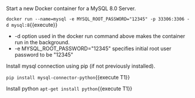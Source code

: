Start a new Docker container for a MySQL 8.0 Server.

`docker run --name=mysql -e MYSQL_ROOT_PASSWORD="12345" -p 33306:3306 -d mysql:8`{{execute}}

* -d option used in the docker run command above makes the container run in the background.
* -e MYSQL_ROOT_PASSWORD="12345" specifies initial root user password to be "12345"


Install mysql connection using pip (if not previously installed).

`pip install mysql-connector-python`{{execute T1}}


Install python
`apt-get install python`{{execute T1}}

